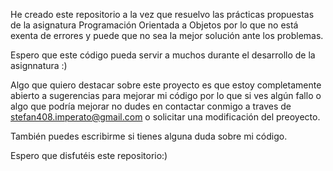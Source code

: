 He creado este repositorio a la vez que resuelvo las prácticas propuestas de la asignatura Programación Orientada a Objetos por lo que no está
exenta de errores y puede que no sea la mejor solución ante los problemas.

Espero que este código pueda servir a muchos durante el desarrollo de la asignnatura :)

Algo que quiero destacar sobre este proyecto es que estoy completamente abierto a sugerencias para mejorar mi código por lo que si ves algún fallo o algo
que podría mejorar no dudes en contactar conmigo a traves de stefan408.imperato@gmail.com o solicitar una modificación del preoyecto.

También puedes escribirme si tienes alguna duda sobre mi código.

Espero que disfutéis este repositorio:)
